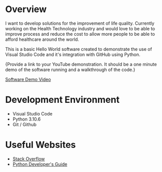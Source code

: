 # Overview

I want to develop solutions for the improvement of life quality. Currently working on the Health Technology industry and would love to be able to improve process and reduce the cost to allow more people to be able to afford healthcare around the world.

This is a basic Hello World software created to demonstrate the use of Visual Studio Code and it's integration with GitHub using Python.


{Provide a link to your YouTube demonstration.  It should be a one minute demo of the software running and a walkthrough of the code.}

[Software Demo Video](https://youtu.be/fXTz2lzpC-g)

# Development Environment

* Visual Studio Code
* Python 3.10.6
* Git / Github

# Useful Websites

* [Stack Overflow](https://stackoverflow.com/questions/tagged/python)
* [Python Developer's Guide](https://devguide.python.org/)